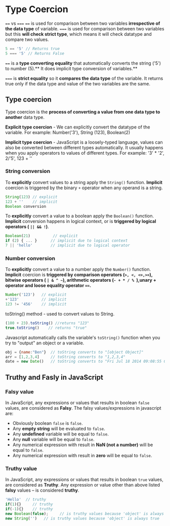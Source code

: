 # Type Coercion
`==` vs `===`
`==` is used for comparison between two variables **irrespective of the data type** of variable. `===` is used for comparison between two variables but this **will check strict type**, which means it will check datatype and compare two values.

```js
5 == '5' // Returns true
5 === '5' // Returns False
```

`==` is a **type converting equality** that automatically converts the string ('5') to number (5).** It does implicit type conversion of variables.**

`===` is **strict equality** so it **compares the data type** of the variable. It returns true only if the data type and value of the two variables are the same.

## Type coercion
Type coercion is the **process of converting a value from one data type to another** data type.

**Explicit type coercion** - We can explicitly convert the datatype of the variable. For example: Number('3'), String (123), Boolean(2)

**Implicit type coercion** - JavaScript is a loosely-typed language, values can also be converted between different types automatically. It usually happens when you apply operators to values of different types. For example: '3' * '2', 2/’5', 123 + ''

### String conversion
To **explicitly** convert values to a string apply the `String()` function. **Implicit** coercion is triggered by the binary `+` operator when any operand is a string.

```js
String(123) // explicit
123 + ''    // implicit
Boolean conversion
```

To **explicitly** convert a value to a boolean apply the `Boolean()` function. **Implicit** conversion happens in logical context, or is **triggered by logical operators ( `|| && !`)**.

```js
Boolean(21)          // explicit
if (2) { ... }      // implicit due to logical context
7 || 'hello'        // implicit due to logical operator
```

### Number conversion
To **explicitly** convert a value to a number apply the `Number()` function. **Implicit** coercion is **triggered by comparison operators (`>, <, <=,>=`), bitwise operators ( `| & ^ ~`), arithmetic operators (`- + * / % `),unary + operator and loose equality operator `==`.**

```js
Number('123')   // explicit
+'123'          // implicit
123 != '456'    // implicit
```

toString() method - used to convert values to String.

```js
(100 + 23).toString() //returns "123"
true.toString()    // returns "true"
```

Javascript automatically calls the variable's `toString()` function when you try to "output" an object or a variable.

```js
obj = {name:"Ben"}  // toString converts to "[object Object]"
arr = [1,2,3,4]     // toString converts to "1,2,3,4"
date = new Date()   // toString converts to "Fri Jul 18 2014 09:08:55 GMT+0200"
```

## Truthy and Fasly in JavaScript
### Falsy value
In JavaScript, any expressions or values that results in boolean `false` values, are considered as **Falsy**. The falsy values/expressions in javascript are:
- Obviously boolean `false` is `false`.
- Any **empty string** will be evaluated to `false`.
- Any **undefined** variable will be equal to `false`.
- Any **null** variable will be equal to `false`.
- Any numerical expression with result in **NaN (not a number)** will be equal to `false`.
- Any numerical expression with result in **zero** will be equal to `false`.

### Truthy value
In JavaScript, any expressions or values that results in boolean `true` values, are considered as **Truthy**. Any expression or value other than above listed **falsy** values – is considered **truthy**.

```js
'Hello'  // truthy
if(1){}		// truthy
if(-1){} 	// truthy
new Boolean(false);     // is truthy values because 'object' is always true
new String('')	 // is truthy values because 'object' is always true
```